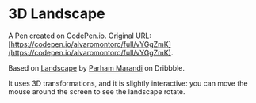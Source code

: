 # 3D Landscape

A Pen created on CodePen.io. Original URL: [https://codepen.io/alvaromontoro/full/vYGgZmK](https://codepen.io/alvaromontoro/full/vYGgZmK).

Based on [Landscape](https://dribbble.com/shots/7981891-Landscape) by [Parham Marandi](https://dribbble.com/parhawm) on Dribbble.

It uses 3D transformations, and it is slightly interactive: you can move the mouse around the screen to see the landscape rotate.
